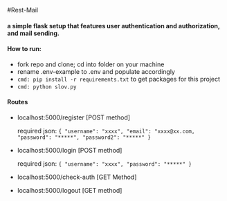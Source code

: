 #Rest-Mail

#### a simple flask setup that features user authentication and authorization, and mail sending.

#### How to run:
- fork repo and clone; cd into folder on your machine
- rename .env-example to .env and populate accordingly
- ```cmd: pip install -r requirements.txt``` to get packages for this project
- ```cmd: python slov.py```


#### Routes
* localhost:5000/register [POST method]
  
  required json: ```{
        "username": "xxxx",
        "email": "xxxx@xx.com,
        "password": "*****",
        "password2": "*****"
    }```

* localhost:5000/login [POST method]

    required json: ```{
        "username": "xxxx",
        "password": "*****"
    }```

* localhost:5000/check-auth [GET Method]

* localhost:5000/logout [GET method]
